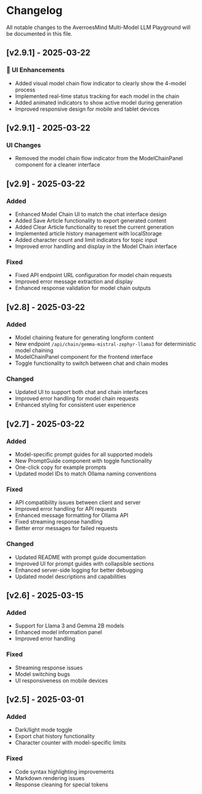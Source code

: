 # Changelog

All notable changes to the AverroesMind Multi-Model LLM Playground will be documented in this file.

## [v2.9.1] - 2025-03-22

### 🎨 UI Enhancements
- Added visual model chain flow indicator to clearly show the 4-model process
- Implemented real-time status tracking for each model in the chain
- Added animated indicators to show active model during generation
- Improved responsive design for mobile and tablet devices

## [v2.9.1] - 2025-03-22

### UI Changes
- Removed the model chain flow indicator from the ModelChainPanel component for a cleaner interface

## [v2.9] - 2025-03-22

### Added
- Enhanced Model Chain UI to match the chat interface design
- Added Save Article functionality to export generated content
- Added Clear Article functionality to reset the current generation
- Implemented article history management with localStorage
- Added character count and limit indicators for topic input
- Improved error handling and display in the Model Chain interface

### Fixed
- Fixed API endpoint URL configuration for model chain requests
- Improved error message extraction and display
- Enhanced response validation for model chain outputs

## [v2.8] - 2025-03-22

### Added
- Model chaining feature for generating longform content
- New endpoint `/api/chain/gemma-mistral-zephyr-llama3` for deterministic model chaining
- ModelChainPanel component for the frontend interface
- Toggle functionality to switch between chat and chain modes

### Changed
- Updated UI to support both chat and chain interfaces
- Improved error handling for model chain requests
- Enhanced styling for consistent user experience

## [v2.7] - 2025-03-22

### Added
- Model-specific prompt guides for all supported models
- New PromptGuide component with toggle functionality
- One-click copy for example prompts
- Updated model IDs to match Ollama naming conventions

### Fixed
- API compatibility issues between client and server
- Improved error handling for API requests
- Enhanced message formatting for Ollama API
- Fixed streaming response handling
- Better error messages for failed requests

### Changed
- Updated README with prompt guide documentation
- Improved UI for prompt guides with collapsible sections
- Enhanced server-side logging for better debugging
- Updated model descriptions and capabilities

## [v2.6] - 2025-03-15

### Added
- Support for Llama 3 and Gemma 2B models
- Enhanced model information panel
- Improved error handling

### Fixed
- Streaming response issues
- Model switching bugs
- UI responsiveness on mobile devices

## [v2.5] - 2025-03-01

### Added
- Dark/light mode toggle
- Export chat history functionality
- Character counter with model-specific limits

### Fixed
- Code syntax highlighting improvements
- Markdown rendering issues
- Response cleaning for special tokens
